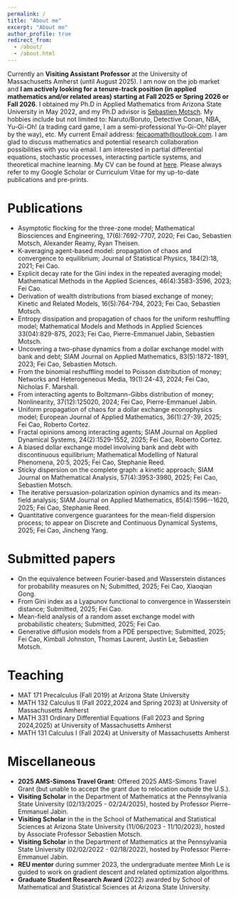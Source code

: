 ```yaml
---
permalink: /
title: "About me"
excerpt: "About me"
author_profile: true
redirect_from: 
  - /about/
  - /about.html
---
```


Currently an **Visiting Assistant Professor** at the University of Massachusetts Amherst (until August 2025). I am now on the job market and **I am actively looking for a tenure-track position (in applied mathematics and/or related areas) starting at Fall 2025 or Spring 2026 or Fall 2026**.
I obtained my Ph.D in Applied Mathematics from Arizona State University in May 2022, and my Ph.D advisor is [Sebastien Motsch](https://scholar.google.com/citations?user=OY7cVvgAAAAJ&hl=en). My hobbies include but not limited to: Naruto/Boruto, Detective Conan, NBA, Yu-Gi-Oh! 
(a trading card game, I am a semi-professional Yu-Gi-Oh! player by the way), etc. My current Email address: feicaomath@outlook.com. 
I am glad to discuss mathematics and potential research collaboration possibilities with you via email. 
I am interested in partial differential equations, stochastic processes, interacting particle systems, and theoretical machine learning. 
My CV can be found at [here](https://feicao1995.github.io/files/CV_FeiCao.pdf). Please always refer to my Google Scholar or Curriculum Vitae for my up-to-date publications and pre-prints.

Publications 
======
+ Asymptotic flocking for the three-zone model; Mathematical Biosciences and Engineering, 17(6):7692-7707, 2020; Fei Cao, Sebastien Motsch, Alexander Reamy, Ryan Theisen.
+ K-averaging agent-based model: propagation of chaos and convergence to equilibrium; Journal of Statistical Physics, 184(2):18, 2021; Fei Cao.
+ Explicit decay rate for the Gini index in the repeated averaging model; Mathematical Methods in the Applied Sciences, 46(4):3583-3596, 2023; Fei Cao.
+ Derivation of wealth distributions from biased exchange of money; Kinetic and Related Models, 16(5):764-794, 2023; Fei Cao, Sebastien Motsch.
+ Entropy dissipation and propagation of chaos for the uniform reshuffling model; Mathematical Models and Methods in Applied Sciences 33(04):829-875, 2023; Fei Cao, Pierre-Emmanuel Jabin, Sebastien Motsch.
+ Uncovering a two-phase dynamics from a dollar exchange model with bank and debt; SIAM Journal on Applied Mathematics, 83(5):1872-1891, 2023; Fei Cao, Sebastien Motsch.
+ From the binomial reshuffling model to Poisson distribution of money; Networks and Heterogeneous Media, 19(1):24-43, 2024; Fei Cao, Nicholas F. Marshall.
+ From interacting agents to Boltzmann-Gibbs distribution of money; Nonlinearity, 37(12):125020, 2024; Fei Cao, Pierre-Emmanuel Jabin.
+ Uniform propagation of chaos for a dollar exchange econophysics model; European Journal of Applied Mathematics, 36(1):27-39, 2025; Fei Cao, Roberto Cortez.
+ Fractal opinions among interacting agents; SIAM Journal on Applied Dynamical Systems, 24(2):1529-1552, 2025; Fei Cao, Roberto Cortez.
+ A biased dollar exchange model involving bank and debt with discontinuous equilibrium; Mathematical Modelling of Natural Phenomena, 20:5, 2025; Fei Cao, Stephanie Reed.
+ Sticky dispersion on the complete graph: a kinetic approach; SIAM Journal on Mathematical Analysis, 57(4):3953-3980, 2025; Fei Cao, Sebastien Motsch.
+ The iterative persuasion-polarization opinion dynamics and its mean-field analysis; SIAM Journal on Applied Mathematics, 85(4):1596--1620, 2025; Fei Cao, Stephanie Reed.
+ Quantitative convergence guarantees for the mean-field dispersion process; to appear on Discrete and Continuous Dynamical Systems, 2025; Fei Cao, Jincheng Yang.

Submitted papers
======
+ On the equivalence between Fourier-based and Wasserstein distances for probability measures on N; Submitted, 2025; Fei Cao, Xiaoqian Gong.
+ From Gini index as a Lyapunov functional to convergence in Wasserstein distance; Submitted, 2025; Fei Cao.
+ Mean-field analysis of a random asset exchange model with probabilistic cheaters; Submitted, 2025; Fei Cao.
+ Generative diffusion models from a PDE perspective; Submitted, 2025; Fei Cao, Kimball Johnston, Thomas Laurent, Justin Le, Sebastien Motsch.

Teaching
======
+ MAT 171 Precalculus (Fall 2019) at Arizona State University
+ MATH 132 Calculus II (Fall 2022,2024 and Spring 2023) at University of Massachusetts Amherst
+ MATH 331 Ordinary Differential Equations (Fall 2023 and Spring 2024,2025) at University of Massachusetts Amherst
+ MATH 131 Calculus I (Fall 2024) at University of Massachusetts Amherst

Miscellaneous
======
+ **2025 AMS-Simons Travel Grant**: Offered 2025 AMS-Simons Travel Grant (but unable to accept the grant due to relocation outside the U.S.).
+ **Visiting Scholar** in the Department of Mathematics at the Pennsylvania State University (02/13/2025 - 02/24/2025), hosted by Professor Pierre-Emmanuel Jabin.
+ **Visiting Scholar** in the in the School of Mathematical and Statistical Sciences at Arizona State University (11/06/2023 - 11/10/2023), hosted by Associate Professor Sebastien Motsch.
+ **Visiting Scholar** in the Department of Mathematics at the Pennsylvania State University (02/02/2022 - 02/18/2022), hosted by Professor Pierre-Emmanuel Jabin.
+ **REU mentor** during summer 2023, the undergraduate mentee Minh Le is guided to work on gradient descent and related optimization algorithms.
+ **Graduate Student Research Award** (2022) awarded by School of Mathematical and Statistical Sciences at Arizona State University.


